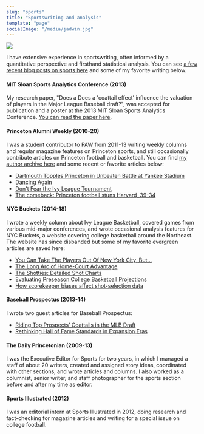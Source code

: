 ```yaml
---
slug: "sports" 
title: "Sportswriting and analysis"
template: "page"
socialImage: "/media/jadwin.jpg"
---
```


<img src="/media/jadwin.jpg">

I have extensive experience in sportswriting, often informed by a quantitative perspective and firsthand statistical analysis. You can see [a few recent blog posts on sports here](/tag/sports/) and some of my favorite writing below.

#### MIT Sloan Sports Analytics Conference (2013)

My research paper, "Does a Does a 'coattail effect' influence the valuation of players in the Major League Baseball draft?", was accepted for publication and a poster at the 2013 MIT Sloan Sports Analytics Conference. [You can read the paper here](/media/Kevin_Whitaker_SSAC_2013.pdf).

#### Princeton Alumni Weekly (2010-20)

I was a student contributor to PAW from 2011-13 writing weekly columns and regular magazine features on Princeton sports, and still occasionally contribute articles on Princeton football and basketball. You can find [my author archive here](https://paw.princeton.edu/search/site/%2522By%2520Kevin%2520Whitaker%2520%25E2%2580%259913%2522) and some recent or favorite articles below: 
- [Dartmouth Topples Princeton in Unbeaten Battle at Yankee Stadium](https://paw.princeton.edu/article/football-dartmouth-topples-princeton-unbeaten-battle-yankee-stadium)
- [Dancing Again](https://paw.princeton.edu/article/womens-basketball-dancing-again)
- [Don't Fear the Ivy League Tournament](https://paw.princeton.edu/article/don%E2%80%99t-fear-ivy-league-tournament)
- [The comeback: Princeton football stuns Harvard, 39-34](https://paw.princeton.edu/article/comeback-princeton-football-stuns-harvard-39-34)

#### NYC Buckets (2014-18)

I wrote a weekly column about Ivy League Basketball, covered games from various mid-major conferences, and wrote occasional analysis features for NYC Buckets, a website covering college basketball around the Northeast. The website has since disbanded but some of my favorite evergreen articles are saved here: 
- [You Can Take The Players Out Of New York City, But…](https://medium.com/chart-shots/you-can-take-the-players-out-of-new-york-city-but-fb2386050d75)
- [The Long Arc of Home-Court Advantage](https://medium.com/chart-shots/the-long-arc-of-home-court-advantage-dc54c591bb7f)
- [The Shotties: Detailed Shot Charts](https://medium.com/chart-shots/the-shotties-miscellaneous-ivy-league-awards-406a3deca259)
- [Evaluating Preseason College Basketball Projections](https://medium.com/chart-shots/evaluating-preseason-college-basketball-projections-eccbb34345fd)
- [How scorekeeper biases affect shot-selection data](https://medium.com/chart-shots/how-scorekeeper-biases-affect-shot-selection-data-987915423538)

#### Baseball Prospectus (2013-14)

I wrote two guest articles for Baseball Prospectus: 
- [Riding Top Prospects’ Coattails in the MLB Draft](https://www.baseballprospectus.com/prospects/article/23795/baseball-proguestus-riding-top-prospects-coattails-in-the-mlb-draft/)
- [Rethinking Hall of Fame Standards in Expansion Eras](https://www.baseballprospectus.com/news/article/22497/baseball-proguestus-rethinking-hall-of-fame-standards-in-expansion-eras/)

#### The Daily Princetonian (2009-13)

I was the Executive Editor for Sports for two years, in which I managed a staff of about 20 writers, created and assigned story ideas, coordinated with other sections, and wrote articles and columns. I also worked as a columnist, senior writer, and staff photographer for the sports section before and after my time as editor. 

#### Sports Illustrated (2012)

I was an editorial intern at Sports Illustrated in 2012, doing research and fact-checking for magazine articles and writing for a special issue on college football. 